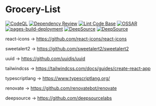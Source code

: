 # Grocery-List

[![CodeQL](https://github.com/milliorn/Grocery-List/actions/workflows/codeql.yml/badge.svg)](https://github.com/milliorn/Grocery-List/actions/workflows/codeql.yml)
[![Dependency Review](https://github.com/milliorn/Grocery-List/actions/workflows/dependency-review.yml/badge.svg)](https://github.com/milliorn/Grocery-List/actions/workflows/dependency-review.yml)
[![Lint Code Base](https://github.com/milliorn/Grocery-List/actions/workflows/super-linter.yml/badge.svg)](https://github.com/milliorn/Grocery-List/actions/workflows/super-linter.yml)
[![OSSAR](https://github.com/milliorn/Grocery-List/actions/workflows/ossar.yml/badge.svg)](https://github.com/milliorn/Grocery-List/actions/workflows/ossar.yml)
[![pages-build-deployment](https://github.com/milliorn/Grocery-List/actions/workflows/pages/pages-build-deployment/badge.svg)](https://github.com/milliorn/Grocery-List/actions/workflows/pages/pages-build-deployment)
[![DeepSource](https://deepsource.io/gh/milliorn/Grocery-List.svg/?label=active+issues&show_trend=true&token=L2I44ke3pYUYFgF91nnXCPg6)](https://deepsource.io/gh/milliorn/Grocery-List/?ref=repository-badge)
[![DeepSource](https://deepsource.io/gh/milliorn/Grocery-List.svg/?label=resolved+issues&show_trend=true&token=L2I44ke3pYUYFgF91nnXCPg6)](https://deepsource.io/gh/milliorn/Grocery-List/?ref=repository-badge)

react-icons -> https://github.com/react-icons/react-icons

sweetalert2 -> https://github.com/sweetalert2/sweetalert2

uuid -> https://github.com/uuidjs/uuid

tailwindcss -> https://tailwindcss.com/docs/guides/create-react-app

typescriptlang -> https://www.typescriptlang.org/

renovate -> https://github.com/renovatebot/renovate

deepsource -> https://github.com/deepsourcelabs
